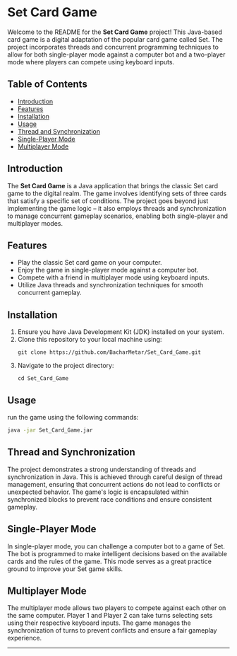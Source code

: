 # Set Card Game

Welcome to the README for the **Set Card Game** project! This Java-based card game is a digital adaptation of the popular card game called Set. The project incorporates threads and concurrent programming techniques to allow for both single-player mode against a computer bot and a two-player mode where players can compete using keyboard inputs.

## Table of Contents

- [Introduction](#introduction)
- [Features](#features)
- [Installation](#installation)
- [Usage](#usage)
- [Thread and Synchronization](#thread-and-synchronization)
- [Single-Player Mode](#single-player-mode)
- [Multiplayer Mode](#multiplayer-mode)

## Introduction

The **Set Card Game** is a Java application that brings the classic Set card game to the digital realm. The game involves identifying sets of three cards that satisfy a specific set of conditions. The project goes beyond just implementing the game logic – it also employs threads and synchronization to manage concurrent gameplay scenarios, enabling both single-player and multiplayer modes.

## Features

- Play the classic Set card game on your computer.
- Enjoy the game in single-player mode against a computer bot.
- Compete with a friend in multiplayer mode using keyboard inputs.
- Utilize Java threads and synchronization techniques for smooth concurrent gameplay.

## Installation

1. Ensure you have Java Development Kit (JDK) installed on your system.
2. Clone this repository to your local machine using:
   ```
   git clone https://github.com/BacharMetar/Set_Card_Game.git
   ```
3. Navigate to the project directory:
   ```
   cd Set_Card_Game
   ```

## Usage

run the game using the following commands:

```bash
java -jar Set_Card_Game.jar
```

## Thread and Synchronization

The project demonstrates a strong understanding of threads and synchronization in Java. This is achieved through careful design of thread management, ensuring that concurrent actions do not lead to conflicts or unexpected behavior. The game's logic is encapsulated within synchronized blocks to prevent race conditions and ensure consistent gameplay.

## Single-Player Mode

In single-player mode, you can challenge a computer bot to a game of Set. The bot is programmed to make intelligent decisions based on the available cards and the rules of the game. This mode serves as a great practice ground to improve your Set game skills.

## Multiplayer Mode

The multiplayer mode allows two players to compete against each other on the same computer. Player 1 and Player 2 can take turns selecting sets using their respective keyboard inputs. The game manages the synchronization of turns to prevent conflicts and ensure a fair gameplay experience.

---
